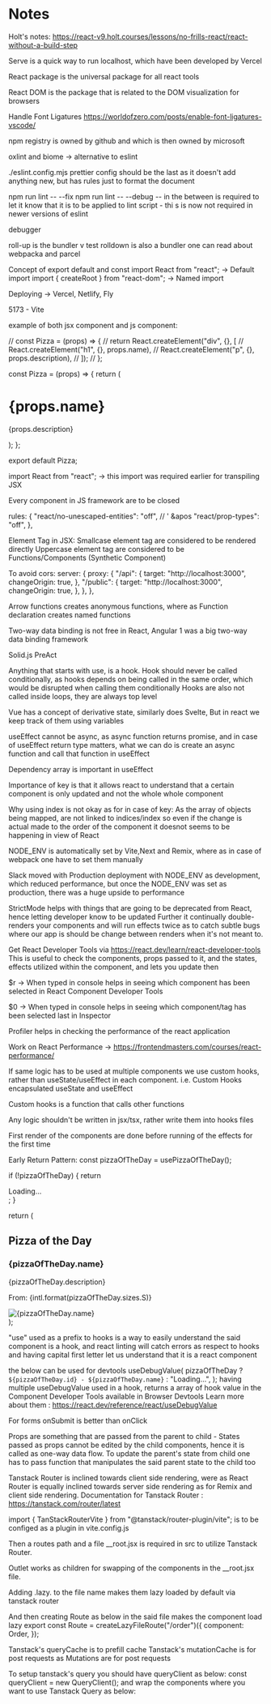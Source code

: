 # Notes

Holt's notes: https://react-v9.holt.courses/lessons/no-frills-react/react-without-a-build-step

Serve is a quick way to run localhost, which have been developed by Vercel

React package is the universal package for all react tools

React DOM is the package that is related to the DOM visualization for browsers

Handle Font Ligatures https://worldofzero.com/posts/enable-font-ligatures-vscode/

npm registry is owned by github and which is then owned by microsoft

oxlint and biome -> alternative to eslint

./eslint.config.mjs
prettier config should be the last as it doesn't add anything new, but has rules just to format the document

npm run lint -- --fix
npm run lint -- --debug
-- in the between is required to let it know that it is to be applied to lint script - thi s is now not required in newer versions of eslint

debugger

roll-up is the bundler
v test
rolldown is also a bundler
one can read about webpacka and parcel

Concept of export default and const
import React from "react"; -> Default import
import { createRoot } from "react-dom"; -> Named import

Deploying -> Vercel, Netlify, Fly

5173 - Vite

example of both jsx component and js component:

// const Pizza = (props) => {
// return React.createElement("div", {}, [
// React.createElement("h1", {}, props.name),
// React.createElement("p", {}, props.description),
// ]);
// };

const Pizza = (props) => {
return (

<div className="pizza">
<h1>{props.name}</h1>
<p>{props.description}</p>
</div>
);
};

export default Pizza;

import React from "react"; -> this import was required earlier for transpiling JSX

Every component in JS framework are to be closed

rules: {
"react/no-unescaped-entities": "off", // ' &apos
"react/prop-types": "off",
},

Element Tag in JSX:
Smallcase element tag are considered to be rendered directly
Uppercase element tag are considered to be Functions/Components (Synthetic Component)

To avoid cors:
server: {
proxy: {
"/api": {
target: "http://localhost:3000",
changeOrigin: true,
},
"/public": {
target: "http://localhost:3000",
changeOrigin: true,
},
},
},

Arrow functions creates anonymous functions, where
as Function declaration creates named functions

Two-way data binding is not free in React,
Angular 1 was a big two-way data binding framework

Solid.js
PreAct

Anything that starts with use, is a hook.
Hook should never be called conditionally, as hooks depends on being called in the same order, which would be disrupted when calling them conditionally
Hooks are also not called inside loops, they are always top level

Vue has a concept of derivative state,
similarly does Svelte,
But in react we keep track of them using variables

useEffect cannot be async, as async function returns promise, and in case of useEffect return type matters, what we can do is create an async function and call that function in useEffect

Dependency array is important in useEffect

Importance of key is that it allows react to understand that a certain component is only updated and not the whole whole component

Why using index is not okay as for in case of key:
As the array of objects being mapped, are not linked to indices/index so even if the change is actual made to the order of the component it doesnot seems to be happening in view of React

NODE_ENV is automatically set by Vite,Next and Remix, where as in case of webpack one have to set them manually

Slack moved with Production deployment with NODE_ENV as development, which reduced performance, but once the NODE_ENV was set as production, there was a huge upside to performance

StrictMode helps with things that are going to be deprecated from React, hence letting developer know to be updated
Further it continually double-renders your components and will run effects twice as to catch subtle bugs where our app is should be change between renders when it's not meant to.

Get React Developer Tools via https://react.dev/learn/react-developer-tools
This is useful to check the components, props passed to it, and the states, effects utilized within the component, and lets you update then

$r -> When typed in console helps in seeing which component has been selected in React Component Developer Tools

$0 -> When typed in console helps in seeing which component/tag has been selected last in Inspector

Profiler helps in checking the performance of the react application

Work on React Performance -> https://frontendmasters.com/courses/react-performance/

If same logic has to be used at multiple components we use custom hooks, rather than useState/useEffect in each component. i.e. Custom Hooks encapsulated useState and useEffect

Custom hooks is a function that calls other functions

Any logic shouldn't be written in jsx/tsx, rather write them into hooks files

First render of the components are done before running of the effects for the first time

Early Return Pattern:
const pizzaOfTheDay = usePizzaOfTheDay();

if (!pizzaOfTheDay) {
return <div>Loading...</div>;
}

return (

<div className="pizza-of-the-day">
<h2>Pizza of the Day</h2>
<div>
<div className="pizza-of-the-day-info">
<h3>{pizzaOfTheDay.name}</h3>
<p>{pizzaOfTheDay.description}</p>
<p className="pizza-of-the-day-price">
From: {intl.format(pizzaOfTheDay.sizes.S)}
</p>
</div>
<img
          className="pizza-of-the-day-image"
          src={pizzaOfTheDay.image}
          alt={pizzaOfTheDay.name}
        />
</div>
</div>
);

"use" used as a prefix to hooks is a way to easily understand the said component is a hook, and react linting will catch errors as respect to hooks
and having capital first letter let us understand that it is a react component

the below can be used for devtools
useDebugValue(
pizzaOfTheDay
? `${pizzaOfTheDay.id} - ${pizzaOfTheDay.name}`
: "Loading...",
);
having multiple useDebugValue used in a hook, returns a array of hook value in the Component Developer Tools available in Browser Devtools
Learn more about them : https://react.dev/reference/react/useDebugValue

For forms onSubmit is better than onClick

Props are something that are passed from the parent to child - States passed as props cannot be edited by the child components, hence it is called as one-way data flow.
To update the parent's state from child one has to pass function that manipulates the said parent state to the child too

Tanstack Router is inclined towards client side rendering, were as React Router is equally inclined towards server side rendering as for Remix and client side rendering. Documentation for Tanstack Router : https://tanstack.com/router/latest

import { TanStackRouterVite } from "@tanstack/router-plugin/vite";
is to be configed as a plugin in vite.config.js

Then a routes path and a file \_\_root.jsx is required in src to utilize Tanstack Router.

Outlet works as children for swapping of the components in the \_\_root.jsx file.

Adding .lazy. to the file name makes them lazy loaded by default via tanstack router

And then creating Route as below in the said file makes the component load lazy
export const Route = createLazyFileRoute("/order")({
component: Order,
});

Tanstack's queryCache is to prefill cache
Tanstack's mutationCache is for post requests as Mutations are for post requests

To setup tanstack's query you should have queryClient as below:
const queryClient = new QueryClient();
and wrap the components where you want to use Tanstack Query as below:
<QueryClientProvider client={queryClient}>
<RouterProvider router={router} />
</QueryClientProvider>
